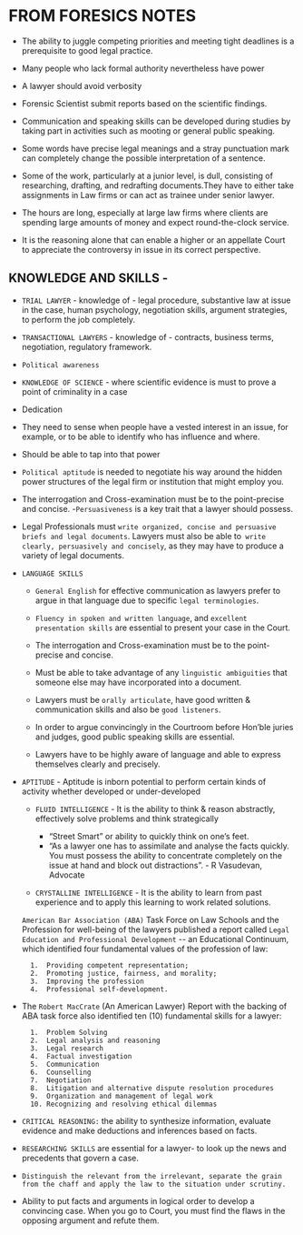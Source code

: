 # FROM FORESICS NOTES

- The ability to juggle competing priorities and meeting tight deadlines is a prerequisite to good legal practice.

- Many people who lack formal authority nevertheless have power

- A lawyer should avoid verbosity

- Forensic Scientist submit reports based on the scientific findings.

- Communication and speaking skills can be developed during studies by taking part in activities such as mooting or general public speaking.

- Some words have precise legal meanings and a stray punctuation mark can completely change the possible interpretation of a sentence. 

- Some of the work, particularly at a junior level, is dull, consisting of researching, drafting, and redrafting documents.They have to either take assignments in Law firms or can act as trainee under senior lawyer. 

- The hours are long, especially at large law firms where clients are spending large amounts of money and expect round-the-clock service.

- It is the reasoning alone that can enable a higher or an appellate Court to appreciate the controversy in issue in its correct perspective.


## KNOWLEDGE AND SKILLS - 

- `TRIAL LAWYER` - knowledge of - legal procedure, substantive law at issue in the case, human psychology, negotiation skills, argument strategies, to perform the job completely.
- `TRANSACTIONAL LAWYERS` - knowledge of - contracts, business terms, negotiation, regulatory framework.
- `Political awareness`
- `KNOWLEDGE OF SCIENCE` - where scientific evidence is must to prove a point of criminality in a case
- Dedication
- They need to sense when people have a vested interest in an issue, for example, or to be able to identify who has influence and where. 
- Should be able to tap into that power
- `Political aptitude` is needed to negotiate his way around the hidden power structures of the legal firm or institution that might employ you.


 - The interrogation and Cross-examination must be to the point-precise and concise.
-`Persuasiveness` is a key trait that a lawyer should possess.

- Legal Professionals must `write organized, concise and persuasive briefs and legal documents`. Lawyers must also be able to` write clearly, persuasively and concisely`, as they may have to produce a variety of legal documents.


- `LANGUAGE SKILLS` 

    - `General English` for effective communication as lawyers prefer to argue in that language due to specific `legal terminologies`.

    - `Fluency in spoken and written language`, and `excellent presentation skills` are essential to present your case in the Court.

    - The interrogation and Cross-examination must be to the point-precise and concise.

    - Must be able to take advantage of any `linguistic ambiguities` that someone else may have incorporated into a document.

    - Lawyers must be `orally articulate`, have good written & communication skills and also be `good listeners`.

    - In order to argue convincingly in the Courtroom before Hon’ble juries and judges, good public speaking skills are essential.
    
    - Lawyers have to be highly aware of language and able to express themselves clearly and precisely.
 


- `APTITUDE` - Aptitude is inborn potential to perform certain kinds of activity whether developed or under-developed

    -  `FLUID INTELLIGENCE` - It is the ability to think & reason abstractly, effectively solve problems and think strategically
        - “Street Smart” or ability to quickly think on one’s feet.
        - “As a lawyer one has to assimilate and analyse the facts quickly. You must possess the ability to concentrate completely on the issue at hand and block out distractions”. - R Vasudevan, Advocate

    - `CRYSTALLINE INTELLIGENCE` - It is the ability to learn from past experience and to apply this learning to work related solutions.

    `American Bar Association (ABA)` Task Force on Law Schools and the Profession for well-being of the lawyers published a report called `Legal Education and Professional Development` -- an Educational Continuum, which identified four fundamental values of the profession of law:

        1.	Providing competent representation;
        2.	Promoting justice, fairness, and morality;
        3.	Improving the profession
        4.	Professional self-development.

- The `Robert MacCrate` (An American Lawyer) Report with the backing of ABA task force also identified ten (10) fundamental skills for a lawyer:

        1.	Problem Solving
        2.	Legal analysis and reasoning
        3.	Legal research
        4.	Factual investigation
        5.	Communication
        6.	Counselling
        7.	Negotiation
        8.	Litigation and alternative dispute resolution procedures
        9.	Organization and management of legal work
        10.	Recognizing and resolving ethical dilemmas

- `CRITICAL REASONING:` the ability to synthesize information, evaluate evidence and make deductions and inferences based on facts.
- `RESEARCHING SKILLS` are essential for a lawyer- to look up the news and precedents that govern a case. 
- `Distinguish the relevant from the irrelevant, separate the grain from the chaff and apply the law to the situation under scrutiny.`
- Ability to put facts and arguments in logical order to develop a convincing case. When you go to Court, you must find the flaws in the opposing argument and refute them.


